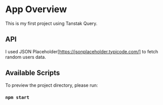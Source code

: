 # App Overview

This is my first project using Tanstak Query.

## API

I used JSON Placeholder[https://jsonplaceholder.typicode.com/] to fetch random users data.

## Available Scripts

To preview the project directory, please run:

### `npm start`
